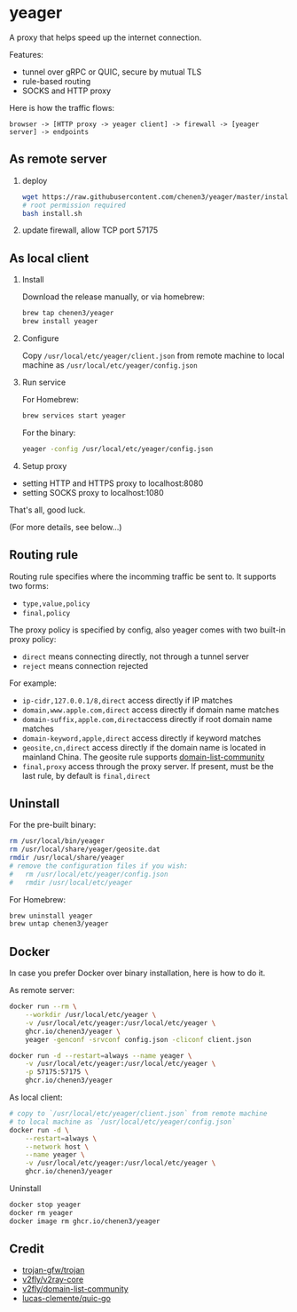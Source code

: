 # yeager

A proxy that helps speed up the internet connection.

Features:
- tunnel over gRPC or QUIC, secure by mutual TLS
- rule-based routing
- SOCKS and HTTP proxy

Here is how the traffic flows:

```
browser -> [HTTP proxy -> yeager client] -> firewall -> [yeager server] -> endpoints
```

## As remote server

1. deploy
    ```sh
    wget https://raw.githubusercontent.com/chenen3/yeager/master/install.sh
    # root permission required
    bash install.sh
    ```

2. update firewall, allow TCP port 57175

## As local client

1. Install

    Download the release manually, or via homebrew:
    ```sh
    brew tap chenen3/yeager
    brew install yeager
    ```

2. Configure

    Copy `/usr/local/etc/yeager/client.json` from remote machine to local machine as `/usr/local/etc/yeager/config.json`

3. Run service

    For Homebrew:
    ```sh
    brew services start yeager
    ```

    For the binary:
    ```sh
    yeager -config /usr/local/etc/yeager/config.json
    ```

4. Setup proxy
- setting HTTP and HTTPS proxy to localhost:8080
- setting SOCKS proxy to localhost:1080

That's all, good luck.

(For more details, see below...)

## Routing rule

Routing rule specifies where the incomming traffic be sent to. It supports two forms:
- `type,value,policy`
- `final,policy`

The proxy policy is specified by config, also yeager comes with two built-in proxy policy:

- `direct` means connecting directly, not through a tunnel server
- `reject` means connection rejected

For example:

- `ip-cidr,127.0.0.1/8,direct` access directly if IP matches
- `domain,www.apple.com,direct` access directly if domain name matches
- `domain-suffix,apple.com,direct`access directly if root domain name matches
- `domain-keyword,apple,direct` access directly if keyword matches
- `geosite,cn,direct` access directly if the domain name is located in mainland China. The geosite rule supports [domain-list-community](https://github.com/v2fly/domain-list-community)
- `final,proxy` access through the proxy server. If present, must be the last rule, by default is `final,direct`

## Uninstall

For the pre-built binary:

```sh
rm /usr/local/bin/yeager
rm /usr/local/share/yeager/geosite.dat
rmdir /usr/local/share/yeager
# remove the configuration files if you wish:
#   rm /usr/local/etc/yeager/config.json
#   rmdir /usr/local/etc/yeager
```

For Homebrew:

```sh
brew uninstall yeager
brew untap chenen3/yeager
```

## Docker
In case you prefer Docker over binary installation, here is how to do it.

As remote server:

```sh
docker run --rm \
    --workdir /usr/local/etc/yeager \
    -v /usr/local/etc/yeager:/usr/local/etc/yeager \
    ghcr.io/chenen3/yeager \
    yeager -genconf -srvconf config.json -cliconf client.json

docker run -d --restart=always --name yeager \
    -v /usr/local/etc/yeager:/usr/local/etc/yeager \
    -p 57175:57175 \
    ghcr.io/chenen3/yeager
```

As local client:

```sh
# copy to `/usr/local/etc/yeager/client.json` from remote machine 
# to local machine as `/usr/local/etc/yeager/config.json`
docker run -d \
    --restart=always \
    --network host \
    --name yeager \
    -v /usr/local/etc/yeager:/usr/local/etc/yeager \
    ghcr.io/chenen3/yeager
```

Uninstall

```sh
docker stop yeager
docker rm yeager
docker image rm ghcr.io/chenen3/yeager
```

## Credit

- [trojan-gfw/trojan](https://github.com/trojan-gfw/trojan)
- [v2fly/v2ray-core](https://github.com/v2fly/v2ray-core)
- [v2fly/domain-list-community](https://github.com/v2fly/domain-list-community)
- [lucas-clemente/quic-go](https://github.com/lucas-clemente/quic-go)
